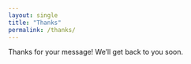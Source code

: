 ```yaml
---
layout: single
title: "Thanks"
permalink: /thanks/
---
```

Thanks for your message! We’ll get back to you soon.
